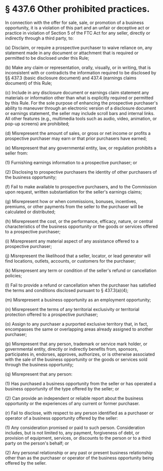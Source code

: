 # § 437.6   Other prohibited practices.

In connection with the offer for sale, sale, or promotion of a business opportunity, it is a violation of this part and an unfair or deceptive act or practice in violation of Section 5 of the FTC Act for any seller, directly or indirectly through a third party, to:


(a) Disclaim, or require a prospective purchaser to waive reliance on, any statement made in any document or attachment that is required or permitted to be disclosed under this Rule;


(b) Make any claim or representation, orally, visually, or in writing, that is inconsistent with or contradicts the information required to be disclosed by §§ 437.3 (basic disclosure document) and 437.4 (earnings claims document) of this Rule;


(c) Include in any disclosure document or earnings claim statement any materials or information other than what is explicitly required or permitted by this Rule. For the sole purpose of enhancing the prospective purchaser's ability to maneuver through an electronic version of a disclosure document or earnings statement, the seller may include scroll bars and internal links. All other features (e.g., multimedia tools such as audio, video, animation, or pop-up screens) are prohibited;


(d) Misrepresent the amount of sales, or gross or net income or profits a prospective purchaser may earn or that prior purchasers have earned;


(e) Misrepresent that any governmental entity, law, or regulation prohibits a seller from:


(1) Furnishing earnings information to a prospective purchaser; or


(2) Disclosing to prospective purchasers the identity of other purchasers of the business opportunity;


(f) Fail to make available to prospective purchasers, and to the Commission upon request, written substantiation for the seller's earnings claims;


(g) Misrepresent how or when commissions, bonuses, incentives, premiums, or other payments from the seller to the purchaser will be calculated or distributed;


(h) Misrepresent the cost, or the performance, efficacy, nature, or central characteristics of the business opportunity or the goods or services offered to a prospective purchaser;


(i) Misrepresent any material aspect of any assistance offered to a prospective purchaser;


(j) Misrepresent the likelihood that a seller, locator, or lead generator will find locations, outlets, accounts, or customers for the purchaser;


(k) Misrepresent any term or condition of the seller's refund or cancellation policies;


(l) Fail to provide a refund or cancellation when the purchaser has satisfied the terms and conditions disclosed pursuant to § 437.3(a)(4);


(m) Misrepresent a business opportunity as an employment opportunity;


(n) Misrepresent the terms of any territorial exclusivity or territorial protection offered to a prospective purchaser;


(o) Assign to any purchaser a purported exclusive territory that, in fact, encompasses the same or overlapping areas already assigned to another purchaser;


(p) Misrepresent that any person, trademark or service mark holder, or governmental entity, directly or indirectly benefits from, sponsors, participates in, endorses, approves, authorizes, or is otherwise associated with the sale of the business opportunity or the goods or services sold through the business opportunity;


(q) Misrepresent that any person:


(1) Has purchased a business opportunity from the seller or has operated a business opportunity of the type offered by the seller; or


(2) Can provide an independent or reliable report about the business opportunity or the experiences of any current or former purchaser.


(r) Fail to disclose, with respect to any person identified as a purchaser or operator of a business opportunity offered by the seller:


(1) Any consideration promised or paid to such person. Consideration includes, but is not limited to, any payment, forgiveness of debt, or provision of equipment, services, or discounts to the person or to a third party on the person's behalf; or


(2) Any personal relationship or any past or present business relationship other than as the purchaser or operator of the business opportunity being offered by the seller.




